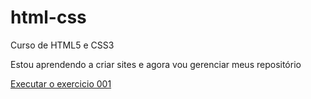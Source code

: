 # html-css
Curso de HTML5 e CSS3

 Estou aprendendo a criar sites e agora vou gerenciar meus repositório

<a href= "https://fatima-brito.github.io/html-css/exercicio/ex001/index.html"> Executar o exercicio 001 </a>

